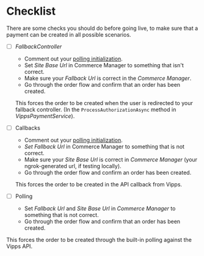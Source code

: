 <!-- START_METADATA
---
title: Optimizely Checklist
sidebar_label: Checklist
sidebar_position: 40
pagination_next: null
pagination_prev: null
---
END_METADATA -->

# Checklist

There are some checks you should do before going live, to make sure that a payment can be created in all possible scenarios.

- [ ] *FallbackController*
  - Comment out your [polling initialization](configure.md#polling).
  - Set *Site Base Url* in Commerce Manager to something that isn't correct.
  - Make sure your *Fallback Url* is correct in the *Commerce Manager*.
  - Go through the order flow and confirm that an order has been created.

  This forces the order to be created when the user is redirected to your fallback controller. (In the `ProcessAuthorizationAsync` method in *VippsPaymentService*).

- [ ] Callbacks
  - Comment out your [polling initialization](configure.md#polling).
  - *Set Fallback Url* in Commerce Manager to something that is not correct.
  - Make sure your *Site Base Url* is correct in *Commerce Manager* (your ngrok-generated url, if testing locally).
  - Go through the order flow and confirm an order has been created.

  This forces the order to be created in the API callback from Vipps.

- [ ] Polling
  - Set *Fallback Url* and *Site Base Url* in *Commerce Manager* to something that is not correct.
  - Go through the order flow and confirm that an order has been created.

This forces the order to be created through the built-in polling against the Vipps API.
